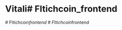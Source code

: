 # Vitali#   F l t i c h c o i n _ f r o n t e n d  
 #   F l t i c h c o i n _ f r o n t e n d  
 #   F l t i c h c o i n _ f r o n t e n d  
 